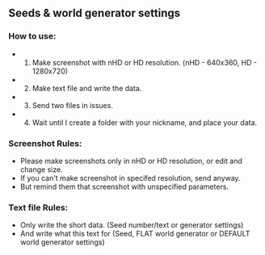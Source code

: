 ## Seeds &amp; world generator settings

### How to use:
 * 1. Make screenshot with nHD or HD resolution. (nHD - 640x360, HD - 1280x720)
 * 2. Make text file and write the data.
 * 3. Send two files in issues.
 * 4. Wait until I create a folder with your nickname, and place your data.

### Screenshot Rules:
 * Please make screenshots only in nHD or HD resolution, or edit and change size.
 * If you can't make screenshot in specifed resolution, send anyway.
 * But remind them that screenshot with unspecified parameters.

### Text file Rules:
 * Only write the short data. (Seed number/text or generator settings)
 * And write what this text for (Seed, FLAT world generator or DEFAULT world generator settings)
